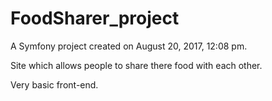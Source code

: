 FoodSharer_project
==================

A Symfony project created on August 20, 2017, 12:08 pm.

Site which allows people to share there food with each other. 

Very basic front-end.
